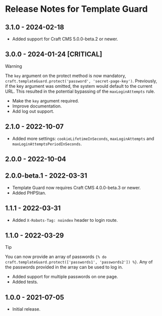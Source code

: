 # Release Notes for Template Guard

## 3.1.0 - 2024-02-18
- Added support for Craft CMS 5.0.0-beta.2 or newer.

## 3.0.0 - 2024-01-24 [CRITICAL]
> [!WARNING]  
> The `key` argument on the protect method is now mandatory, `craft.templateGuard.protect('password', 'secret-page-key')`. Previously, if the key argument was omitted, the system would default to the current URL. This resulted in the potential bypassing of the `maxLoginAttempts` rule.

- Make the `key` argument required.
- Improve documentation.
- Add log out support.

## 2.1.0 - 2022-10-07
- Added more settings: `cookieLifetimeInSeconds`, `maxLoginAttempts` and `maxLoginAttemptsPeriodInSeconds`.

## 2.0.0 - 2022-10-04

## 2.0.0-beta.1 - 2022-03-31
- Template Guard now requires Craft CMS 4.0.0-beta.3 or newer.
- Added PHPStan.

## 1.1.1 - 2022-03-31
- Added `X-Robots-Tag: noindex` header to login route.

## 1.1.0 - 2022-03-29
> [!TIP]
> You can now provide an array of passwords `{% do craft.templateGuard.protect(['passwords1', 'passwords2']) %}`. Any of the passwords provided in the array can be used to log in.

- Added support for multiple passwords on one page.
- Added tests.

## 1.0.0 - 2021-07-05
- Initial release.
